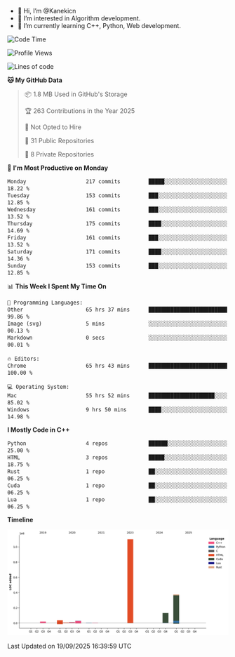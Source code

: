- 👋 Hi, I’m @Kanekicn
- 👀 I’m interested in Algorithm development.
- 🌱 I’m currently learning C++, Python, Web development.

<!---
cotecsz/cotecsz is a ✨ special ✨ repository because its `README.md` (this file) appears on your GitHub profile.
You can click the Preview link to take a look at your changes.
--->

<!--START_SECTION:waka-->
![Code Time](http://img.shields.io/badge/Code%20Time-4%2C540%20hrs%206%20mins-blue)

![Profile Views](http://img.shields.io/badge/Profile%20Views-9-blue)

![Lines of code](https://img.shields.io/badge/From%20Hello%20World%20I%27ve%20Written-1.7%20million%20lines%20of%20code-blue)

**🐱 My GitHub Data** 

> 📦 1.8 MB Used in GitHub's Storage 
 > 
> 🏆 263 Contributions in the Year 2025
 > 
> 🚫 Not Opted to Hire
 > 
> 📜 31 Public Repositories 
 > 
> 🔑 8 Private Repositories 
 > 
📅 **I'm Most Productive on Monday** 

```text
Monday                   217 commits         █████░░░░░░░░░░░░░░░░░░░░   18.22 % 
Tuesday                  153 commits         ███░░░░░░░░░░░░░░░░░░░░░░   12.85 % 
Wednesday                161 commits         ███░░░░░░░░░░░░░░░░░░░░░░   13.52 % 
Thursday                 175 commits         ████░░░░░░░░░░░░░░░░░░░░░   14.69 % 
Friday                   161 commits         ███░░░░░░░░░░░░░░░░░░░░░░   13.52 % 
Saturday                 171 commits         ████░░░░░░░░░░░░░░░░░░░░░   14.36 % 
Sunday                   153 commits         ███░░░░░░░░░░░░░░░░░░░░░░   12.85 % 
```


📊 **This Week I Spent My Time On** 

```text
💬 Programming Languages: 
Other                    65 hrs 37 mins      █████████████████████████   99.86 % 
Image (svg)              5 mins              ░░░░░░░░░░░░░░░░░░░░░░░░░   00.13 % 
Markdown                 0 secs              ░░░░░░░░░░░░░░░░░░░░░░░░░   00.01 % 

🔥 Editors: 
Chrome                   65 hrs 43 mins      █████████████████████████   100.00 % 

💻 Operating System: 
Mac                      55 hrs 52 mins      █████████████████████░░░░   85.02 % 
Windows                  9 hrs 50 mins       ████░░░░░░░░░░░░░░░░░░░░░   14.98 % 
```

**I Mostly Code in C++** 

```text
Python                   4 repos             ██████░░░░░░░░░░░░░░░░░░░   25.00 % 
HTML                     3 repos             █████░░░░░░░░░░░░░░░░░░░░   18.75 % 
Rust                     1 repo              ██░░░░░░░░░░░░░░░░░░░░░░░   06.25 % 
Cuda                     1 repo              ██░░░░░░░░░░░░░░░░░░░░░░░   06.25 % 
Lua                      1 repo              ██░░░░░░░░░░░░░░░░░░░░░░░   06.25 % 
```



**Timeline**

![Lines of Code chart](https://raw.githubusercontent.com/Kanekicn/Kanekicn/master/assets/bar_graph.png)


 Last Updated on 19/09/2025 16:39:59 UTC
<!--END_SECTION:waka-->
